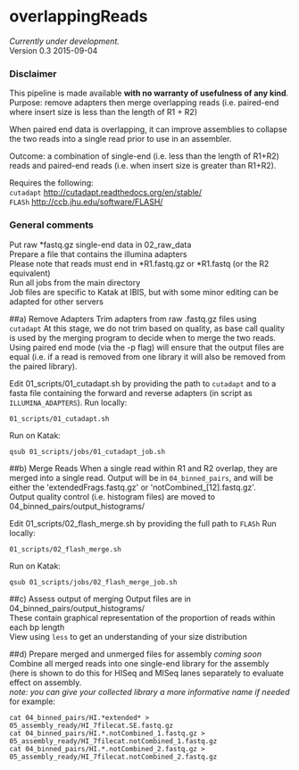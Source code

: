 # overlappingReads
*Currently under development.*  
Version 0.3 
2015-09-04  

### Disclaimer
This pipeline is made available **with no warranty of usefulness of any kind**.  
Purpose: remove adapters then merge overlapping reads (i.e. paired-end where insert size is less than the length of R1 + R2)

When paired end data is overlapping, it can improve assemblies to collapse the two reads into a single read
prior to use in an assembler.

Outcome: a combination of single-end (i.e. less than the length of R1+R2) reads and paired-end reads (i.e. when insert size is greater than R1+R2).

Requires the following:  
`cutadapt`         http://cutadapt.readthedocs.org/en/stable/  
`FLASh`            http://ccb.jhu.edu/software/FLASH/ 

### General comments
Put raw *fastq.gz single-end data in 02_raw_data  
Prepare a file that contains the illumina adapters  
Please note that reads must end in *R1.fastq.gz or *R1.fastq (or the R2 equivalent)  
Run all jobs from the main directory  
Job files are specific to Katak at IBIS, but with some minor editing can be adapted for other servers  

##a) Remove Adapters
Trim adapters from raw .fastq.gz files using `cutadapt`
At this stage, we do not trim based on quality, as base call quality is used by the merging program to decide when to merge the two reads. Using paired end mode (via the -p flag) will ensure that the output files are equal (i.e. if a read is removed from one library it will also be removed from the paired library).

Edit 01_scripts/01_cutadapt.sh by providing the path to `cutadapt` and to a fasta file containing the forward and reverse adapters (in script as `ILLUMINA_ADAPTERS`).
Run locally:
```
01_scripts/01_cutadapt.sh
```

Run on Katak: 
```
qsub 01_scripts/jobs/01_cutadapt_job.sh
```

##b) Merge Reads
When a single read within R1 and R2 overlap, they are merged into a single read. 
Output will be in `04_binned_pairs`, and will be either the 'extendedFrags.fastq.gz' or 'notCombined_[12].fastq.gz'.  
Output quality control (i.e. histogram files) are moved to 04_binned_pairs/output_histograms/ 

Edit 01_scripts/02_flash_merge.sh by providing the full path to `FLASh` 
Run locally:
```
01_scripts/02_flash_merge.sh
```

Run on Katak: 
```
qsub 01_scripts/jobs/02_flash_merge_job.sh
```

##c) Assess output of merging
Output files are in 04_binned_pairs/output_histograms/  
These contain graphical representation of the proportion of reads within each bp length   
View using `less` to get an understanding of your size distribution

##d) Prepare merged and unmerged files for assembly
*coming soon*
Combine all merged reads into one single-end library for the assembly (here is shown to do this for HISeq and MISeq lanes separately to evaluate effect on assembly.  
*note: you can give your collected library a more informative name if needed*
for example: 	  
```
cat 04_binned_pairs/HI.*extended* > 05_assembly_ready/HI_7filecat.SE.fastq.gz	
cat 04_binned_pairs/HI.*.notCombined_1.fastq.gz > 05_assembly_ready/HI_7filecat.notCombined_1.fastq.gz
cat 04_binned_pairs/HI.*.notCombined_2.fastq.gz > 05_assembly_ready/HI_7filecat.notCombined_2.fastq.gz
```
